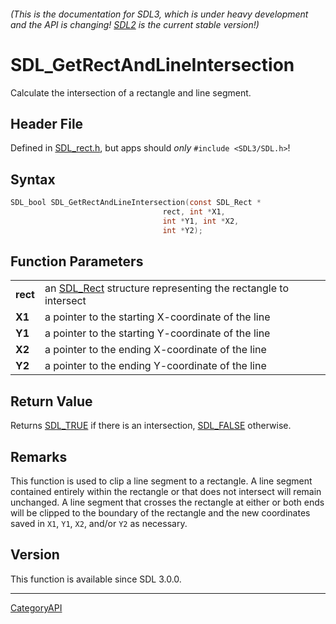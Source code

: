 ###### (This is the documentation for SDL3, which is under heavy development and the API is changing! [SDL2](https://wiki.libsdl.org/SDL2/) is the current stable version!)
# SDL_GetRectAndLineIntersection

Calculate the intersection of a rectangle and line segment.

## Header File

Defined in [SDL_rect.h](https://github.com/libsdl-org/SDL/blob/main/include/SDL3/SDL_rect.h), but apps should _only_ `#include <SDL3/SDL.h>`!

## Syntax

```c
SDL_bool SDL_GetRectAndLineIntersection(const SDL_Rect *
                                  rect, int *X1,
                                  int *Y1, int *X2,
                                  int *Y2);

```

## Function Parameters

|              |                                                                           |
| ------------ | ------------------------------------------------------------------------- |
| **rect**     | an [SDL_Rect](SDL_Rect) structure representing the rectangle to intersect |
| **X1**       | a pointer to the starting X-coordinate of the line                        |
| **Y1**       | a pointer to the starting Y-coordinate of the line                        |
| **X2**       | a pointer to the ending X-coordinate of the line                          |
| **Y2**       | a pointer to the ending Y-coordinate of the line                          |

## Return Value

Returns [SDL_TRUE](SDL_TRUE) if there is an intersection,
[SDL_FALSE](SDL_FALSE) otherwise.

## Remarks

This function is used to clip a line segment to a rectangle. A line segment
contained entirely within the rectangle or that does not intersect will
remain unchanged. A line segment that crosses the rectangle at either or
both ends will be clipped to the boundary of the rectangle and the new
coordinates saved in `X1`, `Y1`, `X2`, and/or `Y2` as necessary.

## Version

This function is available since SDL 3.0.0.

----
[CategoryAPI](CategoryAPI)

